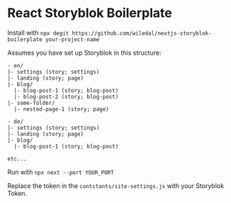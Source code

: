 # React Storyblok Boilerplate

Install with `npx degit https://github.com/wiledal/nextjs-storyblok-boilerplate your-project-name`

Assumes you have set up Storyblok in this structure:
```
- en/
|- settings (story; settings)
|- landing (story; page)
|- blog/
  |- blog-post-1 (story; blog-post)
  |- blog-post-2 (story; blog-post)
|- some-folder/
  |- nested-page-1 (story; page)

- de/
|- settings (story; settings)
|- landing (story; page)
|- blog/
  |- blog-post-1 (story; blog-post)

etc...
```

Run with `npx next --port YOUR_PORT`

Replace the token in the `contstants/site-settings.js` with your Storyblok Token.